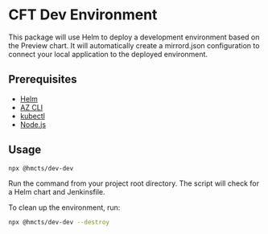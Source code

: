 # CFT Dev Environment

This package will use Helm to deploy a development environment based on the Preview chart. It will automatically create a mirrord.json configuration to connect your local application to the deployed environment.

## Prerequisites

- [Helm](https://helm.sh/docs/intro/install/)
- [AZ CLI](https://docs.microsoft.com/en-us/cli/azure/install-azure-cli)
- [kubectl](https://kubernetes.io/docs/tasks/tools/install-kubectl/)
- [Node.js](https://nodejs.org/en/download/)

## Usage

```bash
npx @hmcts/dev-dev
```

Run the command from your project root directory. The script will check for a Helm chart and Jenkinsfile.

To clean up the environment, run:

```bash
npx @hmcts/dev-dev --destroy
```

